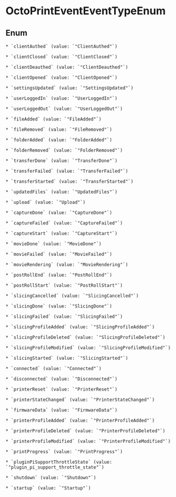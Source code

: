 
# OctoPrintEventEventTypeEnum

## Enum


    * `clientAuthed` (value: `"ClientAuthed"`)

    * `clientClosed` (value: `"ClientClosed"`)

    * `clientDeauthed` (value: `"ClientDeauthed"`)

    * `clientOpened` (value: `"ClientOpened"`)

    * `settingsUpdated` (value: `"SettingsUpdated"`)

    * `userLoggedIn` (value: `"UserLoggedIn"`)

    * `userLoggedOut` (value: `"UserLoggedOut"`)

    * `fileAdded` (value: `"FileAdded"`)

    * `fileRemoved` (value: `"FileRemoved"`)

    * `folderAdded` (value: `"FolderAdded"`)

    * `folderRemoved` (value: `"FolderRemoved"`)

    * `transferDone` (value: `"TransferDone"`)

    * `transferFailed` (value: `"TransferFailed"`)

    * `transferStarted` (value: `"TransferStarted"`)

    * `updatedFiles` (value: `"UpdatedFiles"`)

    * `upload` (value: `"Upload"`)

    * `captureDone` (value: `"CaptureDone"`)

    * `captureFailed` (value: `"CaptureFailed"`)

    * `captureStart` (value: `"CaptureStart"`)

    * `movieDone` (value: `"MovieDone"`)

    * `movieFailed` (value: `"MovieFailed"`)

    * `movieRendering` (value: `"MovieRendering"`)

    * `postRollEnd` (value: `"PostRollEnd"`)

    * `postRollStart` (value: `"PostRollStart"`)

    * `slicingCancelled` (value: `"SlicingCancelled"`)

    * `slicingDone` (value: `"SlicingDone"`)

    * `slicingFailed` (value: `"SlicingFailed"`)

    * `slicingProfileAdded` (value: `"SlicingProfileAdded"`)

    * `slicingProfileDeleted` (value: `"SlicingProfileDeleted"`)

    * `slicingProfileModified` (value: `"SlicingProfileModified"`)

    * `slicingStarted` (value: `"SlicingStarted"`)

    * `connected` (value: `"Connected"`)

    * `disconnected` (value: `"Disconnected"`)

    * `printerReset` (value: `"PrinterReset"`)

    * `printerStateChanged` (value: `"PrinterStateChanged"`)

    * `firmwareData` (value: `"FirmwareData"`)

    * `printerProfileAdded` (value: `"PrinterProfileAdded"`)

    * `printerProfileDeleted` (value: `"PrinterProfileDeleted"`)

    * `printerProfileModified` (value: `"PrinterProfileModified"`)

    * `printProgress` (value: `"PrintProgress"`)

    * `pluginPiSupportThrottleState` (value: `"plugin_pi_support_throttle_state"`)

    * `shutdown` (value: `"Shutdown"`)

    * `startup` (value: `"Startup"`)



